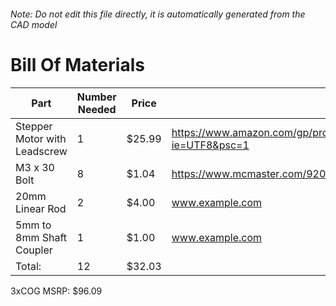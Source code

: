 ###### Note: Do not edit this file directly, it is automatically generated from the CAD model 
# Bill Of Materials 
 |Part|Number Needed|Price|Source| 
 |----|----------|-----|-----|
|Stepper Motor with Leadscrew|1|$25.99|https://www.amazon.com/gp/product/B01DVD87Q6/ref=ppx_yo_dt_b_asin_title_o04_s00?ie=UTF8&psc=1|
|M3 x 30 Bolt|8|$1.04|https://www.mcmaster.com/92095a187|
|20mm Linear Rod|2|$4.00|www.example.com|
|5mm to 8mm Shaft Coupler|1|$1.00|www.example.com|
|Total: |12|$32.03| |

 3xCOG MSRP: $96.09